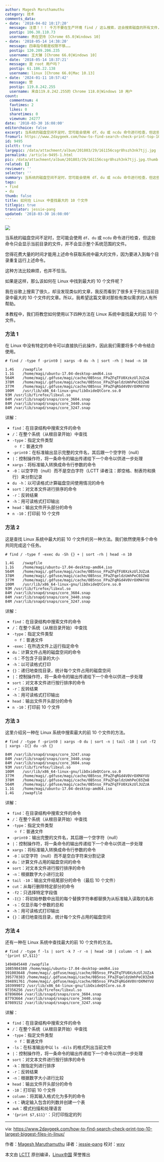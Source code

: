 ```yaml
---
author: Magesh Maruthamuthu
category: 技术
comments_data:
- date: '2018-04-02 10:17:20'
  message: 注意！！！ 千万不要在生产环境 find / 这么搜索，这会搜索磁盘的所有文件，且耗时很长，对负载较高的服务器执行也会有隐患。 正常的需求我们不会找整个服务器占用最大的文件，而是找某个项目下或者挂载点下占用磁盘最高的文件。
  postip: 106.38.110.73
  username: 贵在坚持 [Chrome 65.0|Windows 10]
- date: '2018-05-14 14:38:20'
  message: 四串指令都是权限不够。。。
  postip: 120.209.206.235
  username: 王大锤 [Chrome 66.0|Windows 10]
- date: '2018-05-14 18:37:21'
  message: 是 root 用户吗？
  postip: 61.186.22.138
  username: linux [Chrome 66.0|Mac 10.13]
- date: '2024-01-11 10:57:42'
  message: 赞
  postip: 119.8.242.255
  username: 来自119.8.242.255的 Chrome 118.0|Windows 10 用户
count:
  commentnum: 4
  favtimes: 2
  likes: 0
  sharetimes: 0
  viewnum: 24277
date: '2018-03-30 16:08:00'
editorchoice: false
excerpt: 当系统的磁盘空间不足时，您可能会使用 df、du 或 ncdu 命令进行检查，但这些命令只会显示当前目录的文件，并不会显示整个系统范围的文件。
fromurl: https://www.2daygeek.com/how-to-find-search-check-print-top-10-largest-biggest-files-in-linux/
id: 9495
islctt: true
largepic: /data/attachment/album/201803/29/161156csgr8hszh3nk7tjj.jpg
permalink: /article-9495-1.html
pic: /data/attachment/album/201803/29/161156csgr8hszh3nk7tjj.jpg.thumb.jpg
related: []
reviewer: ''
selector: ''
summary: 当系统的磁盘空间不足时，您可能会使用 df、du 或 ncdu 命令进行检查，但这些命令只会显示当前目录的文件，并不会显示整个系统范围的文件。
tags:
- find
- du
thumb: false
title: 如何在 Linux 中查找最大的 10 个文件
titlepic: true
translator: jessie-pang
updated: '2018-03-30 16:08:00'
---
```


![](/data/attachment/album/201803/29/161156csgr8hszh3nk7tjj.jpg)


当系统的磁盘空间不足时，您可能会使用 `df`、`du` 或 `ncdu` 命令进行检查，但这些命令只会显示当前目录的文件，并不会显示整个系统范围的文件。


您得花费大量的时间才能用上述命令获取系统中最大的文件，因为要进入到每个目录重复运行上述命令。


这种方法比较麻烦，也并不恰当。


如果是这样，那么该如何在 Linux 中找到最大的 10 个文件呢？


我在谷歌上搜索了很久，却没发现类似的文章，我反而看到了很多关于列出当前目录中最大的 10 个文件的文章。所以，我希望这篇文章对那些有类似需求的人有所帮助。


本教程中，我们将教您如何使用以下四种方法在 Linux 系统中查找最大的前 10 个文件。


### 方法 1


在 Linux 中没有特定的命令可以直接执行此操作，因此我们需要将多个命令结合使用。



```
# find / -type f -print0 | xargs -0 du -h | sort -rh | head -n 10

1.4G    /swapfile
1.1G    /home/magi/ubuntu-17.04-desktop-amd64.iso
564M    /home/magi/.gdfuse/magi/cache/0B5nso_FPaZFqTFU0XzkzUlJUZzA
378M    /home/magi/.gdfuse/magi/cache/0B5nso_FPaZFqeldzUmhPeC03Zm8
377M    /home/magi/.gdfuse/magi/cache/0B5nso_FPaZFqRGd4V0VrOXM4YVU
100M    /usr/lib/x86_64-linux-gnu/libOxideQtCore.so.0
93M /usr/lib/firefox/libxul.so
84M /var/lib/snapd/snaps/core_3604.snap
84M /var/lib/snapd/snaps/core_3440.snap
84M /var/lib/snapd/snaps/core_3247.snap

```

详解：


* `find`：在目录结构中搜索文件的命令
* `/`：在整个系统（从根目录开始）中查找
* `-type`：指定文件类型
	+ `f`：普通文件
* `-print0`：在标准输出显示完整的文件名，其后跟一个空字符（null）
* `|`：控制操作符，将一条命令的输出传递给下一个命令以供进一步处理
* `xargs`：将标准输入转换成命令行参数的命令
* `-0`：以空字符（null）而不是空白字符（LCTT 译者注：即空格、制表符和换行）来分割记录
* `du -h`：以可读格式计算磁盘空间使用情况的命令
* `sort`：对文本文件进行排序的命令
* `-r`：反转结果
* `-h`：用可读格式打印输出
* `head`：输出文件开头部分的命令
* `n -10`：打印前 10 个文件


### 方法 2


这是查找 Linux 系统中最大的前 10 个文件的另一种方法。我们依然使用多个命令共同完成这个任务。



```
# find / -type f -exec du -Sh {} + | sort -rh | head -n 10

1.4G    /swapfile
1.1G    /home/magi/ubuntu-17.04-desktop-amd64.iso
564M    /home/magi/.gdfuse/magi/cache/0B5nso_FPaZFqTFU0XzkzUlJUZzA
378M    /home/magi/.gdfuse/magi/cache/0B5nso_FPaZFqeldzUmhPeC03Zm8
377M    /home/magi/.gdfuse/magi/cache/0B5nso_FPaZFqRGd4V0VrOXM4YVU
100M    /usr/lib/x86_64-linux-gnu/libOxideQtCore.so.0
93M /usr/lib/firefox/libxul.so
84M /var/lib/snapd/snaps/core_3604.snap
84M /var/lib/snapd/snaps/core_3440.snap
84M /var/lib/snapd/snaps/core_3247.snap

```

详解：


* `find`：在目录结构中搜索文件的命令
* `/`：在整个系统（从根目录开始）中查找
* `-type`：指定文件类型
	+ `f`：普通文件
* `-exec`：在所选文件上运行指定命令
* `du`：计算文件占用的磁盘空间的命令
* `-S`：不包含子目录的大小
* `-h`：以可读格式打印
* `{}`：递归地查找目录，统计每个文件占用的磁盘空间
* `|`：控制操作符，将一条命令的输出传递给下一个命令以供进一步处理
* `sort`：对文本文件进行按行排序的命令
* `-r`：反转结果
* `-h`：用可读格式打印输出
* `head`：输出文件开头部分的命令
* `n -10`：打印前 10 个文件


### 方法 3


这里介绍另一种在 Linux 系统中搜索最大的前 10 个文件的方法。



```
# find / -type f -print0 | xargs -0 du | sort -n | tail -10 | cut -f2 | xargs -I{} du -sh {}

84M /var/lib/snapd/snaps/core_3247.snap
84M /var/lib/snapd/snaps/core_3440.snap
84M /var/lib/snapd/snaps/core_3604.snap
93M /usr/lib/firefox/libxul.so
100M    /usr/lib/x86_64-linux-gnu/libOxideQtCore.so.0
377M    /home/magi/.gdfuse/magi/cache/0B5nso_FPaZFqRGd4V0VrOXM4YVU
378M    /home/magi/.gdfuse/magi/cache/0B5nso_FPaZFqeldzUmhPeC03Zm8
564M    /home/magi/.gdfuse/magi/cache/0B5nso_FPaZFqTFU0XzkzUlJUZzA
1.1G    /home/magi/ubuntu-17.04-desktop-amd64.iso
1.4G    /swapfile

```

详解：


* `find`：在目录结构中搜索文件的命令
* `/`：在整个系统（从根目录开始）中查找
* `-type`：指定文件类型
	+ `f`：普通文件
* `-print0`：输出完整的文件名，其后跟一个空字符（null）
* `|`：控制操作符，将一条命令的输出传递给下一个命令以供进一步处理
* `xargs`：将标准输入转换成命令行参数的命令
* `-0`：以空字符（null）而不是空白字符来分割记录
* `du`：计算文件占用的磁盘空间的命令
* `sort`：对文本文件进行按行排序的命令
* `-n`：根据数字大小进行比较
* `tail -10`：输出文件结尾部分的命令（最后 10 个文件）
* `cut`：从每行删除特定部分的命令
* `-f2`：只选择特定字段值
* `-I{}`：将初始参数中出现的每个替换字符串都替换为从标准输入读取的名称
* `-s`：仅显示每个参数的总和
* `-h`：用可读格式打印输出
* `{}`：递归地查找目录，统计每个文件占用的磁盘空间


### 方法 4


还有一种在 Linux 系统中查找最大的前 10 个文件的方法。



```
# find / -type f -ls | sort -k 7 -r -n | head -10 | column -t | awk '{print $7,$11}'

1494845440 /swapfile
1085984380 /home/magi/ubuntu-17.04-desktop-amd64.iso
591003648 /home/magi/.gdfuse/magi/cache/0B5nso_FPaZFqTFU0XzkzUlJUZzA
395770383 /home/magi/.gdfuse/magi/cache/0B5nso_FPaZFqeldzUmhPeC03Zm8
394891761 /home/magi/.gdfuse/magi/cache/0B5nso_FPaZFqRGd4V0VrOXM4YVU
103999072 /usr/lib/x86_64-linux-gnu/libOxideQtCore.so.0
97356256 /usr/lib/firefox/libxul.so
87896064 /var/lib/snapd/snaps/core_3604.snap
87793664 /var/lib/snapd/snaps/core_3440.snap
87089152 /var/lib/snapd/snaps/core_3247.snap

```

详解：


* `find`：在目录结构中搜索文件的命令
* `/`：在整个系统（从根目录开始）中查找
* `-type`：指定文件类型
	+ `f`：普通文件
* `-ls`：在标准输出中以 `ls -dils` 的格式列出当前文件
* `|`：控制操作符，将一条命令的输出传递给下一个命令以供进一步处理
* `sort`：对文本文件进行按行排序的命令
* `-k`：按指定列进行排序
* `-r`：反转结果
* `-n`：根据数字大小进行比较
* `head`：输出文件开头部分的命令
* `-10`：打印前 10 个文件
* `column`：将其输入格式化为多列的命令
* `-t`：确定输入包含的列数并创建一个表
* `awk`：模式扫描和处理语言
* `'{print $7,$11}'`：只打印指定的列




---


via: <https://www.2daygeek.com/how-to-find-search-check-print-top-10-largest-biggest-files-in-linux/>


作者：[Magesh Maruthamuthu](https://www.2daygeek.com/author/magesh/) 译者：[jessie-pang](https://github.com/jessie-pang) 校对：[wxy](https://github.com/wxy)


本文由 [LCTT](https://github.com/LCTT/TranslateProject) 原创编译，[Linux中国](https://linux.cn/) 荣誉推出